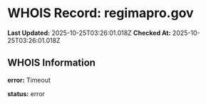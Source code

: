 # WHOIS Record: regimapro.gov

**Last Updated:** 2025-10-25T03:26:01.018Z
**Checked At:** 2025-10-25T03:26:01.018Z

## WHOIS Information

**error:** Timeout

**status:** error

